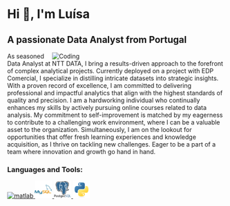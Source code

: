 <h1 align="left">Hi 👋, I'm Luísa</h1>
<h2 align="left">A passionate Data Analyst from Portugal</h2>
<img align="right" alt="Coding" width="400" src="https://blkmarketmembership.com/wp-content/uploads/2022/06/Data-Analytics.jpeg">
<p align="left">
As seasoned Data Analyst at NTT DATA, I bring a results-driven approach to the forefront of complex analytical projects. Currently deployed on a project with EDP Comercial, I specialize in distilling intricate datasets into strategic insights. With a proven record of excellence, I am committed to delivering professional and impactful analytics that align with the highest standards of quality and precision.
I am a hardworking individual who continually enhances my skills by actively pursuing online courses related to data analysis. My commitment to self-improvement is matched by my eagerness to contribute to a challenging work environment, where I can be a valuable asset to the organization. Simultaneously, I am on the lookout for opportunities that offer fresh learning experiences and knowledge acquisition, as I thrive on tackling new challenges. Eager to be a part of a team where innovation and growth go hand in hand.</p>

<h3 align="left">Languages and Tools:</h3>
<p align="left"> <a href="https://www.mathworks.com/" target="_blank" rel="noreferrer"> <img src="https://upload.wikimedia.org/wikipedia/commons/2/21/Matlab_Logo.png" alt="matlab" width="40" height="40"/> </a> <a href="https://www.mysql.com/" target="_blank" rel="noreferrer"> <img src="https://raw.githubusercontent.com/devicons/devicon/master/icons/mysql/mysql-original-wordmark.svg" alt="mysql" width="40" height="40"/> </a> <a href="https://www.postgresql.org" target="_blank" rel="noreferrer"> <img src="https://raw.githubusercontent.com/devicons/devicon/master/icons/postgresql/postgresql-original-wordmark.svg" alt="postgresql" width="40" height="40"/> </a> <a href="https://www.python.org" target="_blank" rel="noreferrer"> <img src="https://raw.githubusercontent.com/devicons/devicon/master/icons/python/python-original.svg" alt="python" width="40" height="40"/> </a> </p>

